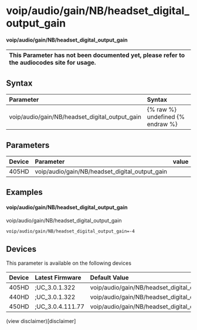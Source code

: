 ﻿---
description: voip/audio/gain/NB/headset_digital_output_gain
search:
    keywords: ['voip','audio','gain','NB','headset_digital_output_gain']
---

# voip/audio/gain/NB/headset_digital_output_gain

#### voip/audio/gain/NB/headset_digital_output_gain


| This Parameter has not been documented yet, please refer to the audiocodes site for usage.  |
| :--- |

## Syntax
| Parameter | Syntax |
| :--- | :--- |
|voip/audio/gain/NB/headset_digital_output_gain | {% raw %} undefined {% endraw %} |

## Parameters
|Device|Parameter|value|Description|
|:---|:---|:---|:---|
| 405HD | voip/audio/gain/NB/headset_digital_output_gain |  |  |

## Examples
#### voip/audio/gain/NB/headset_digital_output_gain

voip/audio/gain/NB/headset_digital_output_gain

```
voip/audio/gain/NB/headset_digital_output_gain=-4
```

## Devices
This parameter is available on the following devices

| Device | Latest Firmware | Default Value |
|:---|:---|:---|
| 405HD | ;UC_3.0.1.322 | voip/audio/gain/NB/headset_digital_output_gain=-4 
| 440HD | ;UC_3.0.1.322 | voip/audio/gain/NB/headset_digital_output_gain=-4 
| 450HD | ;UC_3.0.4.111.77 | voip/audio/gain/NB/headset_digital_output_gain=-4 

(view disclaimer)[disclaimer]
